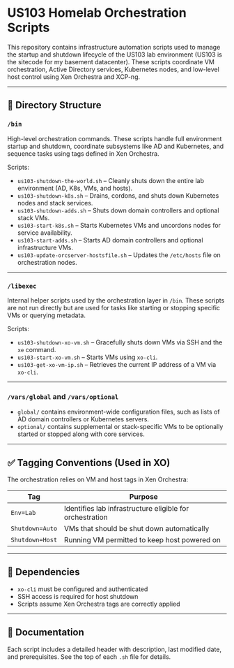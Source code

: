 # US103 Homelab Orchestration Scripts

This repository contains infrastructure automation scripts used to manage the startup and shutdown lifecycle of the US103 lab environment (US103 is the sitecode for my basement datacenter). These scripts coordinate VM orchestration, Active Directory services, Kubernetes nodes, and low-level host control using Xen Orchestra and XCP-ng.

---

## 🔧 Directory Structure

### `/bin`
High-level orchestration commands. These scripts handle full environment startup and shutdown, coordinate subsystems like AD and Kubernetes, and sequence tasks using tags defined in Xen Orchestra.

Scripts:
- `us103-shutdown-the-world.sh` – Cleanly shuts down the entire lab environment (AD, K8s, VMs, and hosts).
- `us103-shutdown-k8s.sh` – Drains, cordons, and shuts down Kubernetes nodes and stack services.
- `us103-shutdown-adds.sh` – Shuts down domain controllers and optional stack VMs.
- `us103-start-k8s.sh` – Starts Kubernetes VMs and uncordons nodes for service availability.
- `us103-start-adds.sh` – Starts AD domain controllers and optional infrastructure VMs.
- `us103-update-orcserver-hostsfile.sh` – Updates the `/etc/hosts` file on orchestration nodes.

---

### `/libexec`
Internal helper scripts used by the orchestration layer in `/bin`. These scripts are not run directly but are used for tasks like starting or stopping specific VMs or querying metadata.

Scripts:
- `us103-shutdown-xo-vm.sh` – Gracefully shuts down VMs via SSH and the `xe` command.
- `us103-start-xo-vm.sh` – Starts VMs using `xo-cli`.
- `us103-get-xo-vm-ip.sh` – Retrieves the current IP address of a VM via `xo-cli`.

---

### `/vars/global` and `/vars/optional`
- `global/` contains environment-wide configuration files, such as lists of AD domain controllers or Kubernetes servers.
- `optional/` contains supplemental or stack-specific VMs to be optionally started or stopped along with core services.

---

## ✅ Tagging Conventions (Used in XO)

The orchestration relies on VM and host tags in Xen Orchestra:

| Tag             | Purpose                                                   |
|------------------|-----------------------------------------------------------|
| `Env=Lab`        | Identifies lab infrastructure eligible for orchestration |
| `Shutdown=Auto`  | VMs that should be shut down automatically                |
| `Shutdown=Host`  | Running VM permitted to keep host powered on              |

---

## 🔁 Dependencies

- `xo-cli` must be configured and authenticated
- SSH access is required for host shutdown
- Scripts assume Xen Orchestra tags are correctly applied

---

## 📘 Documentation

Each script includes a detailed header with description, last modified date, and prerequisites. See the top of each `.sh` file for details.

